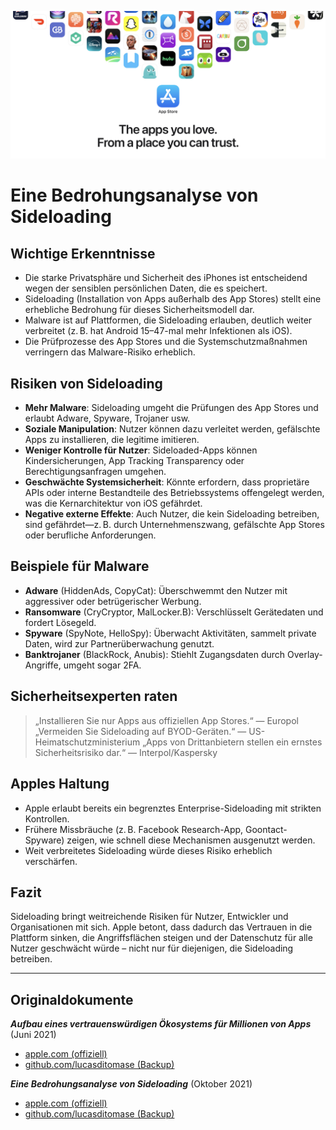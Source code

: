 ![Banner](../assets/banner.png)

# Eine Bedrohungsanalyse von Sideloading

## Wichtige Erkenntnisse

- Die starke Privatsphäre und Sicherheit des iPhones ist entscheidend wegen der sensiblen persönlichen Daten, die es speichert.
- Sideloading (Installation von Apps außerhalb des App Stores) stellt eine erhebliche Bedrohung für dieses Sicherheitsmodell dar.
- Malware ist auf Plattformen, die Sideloading erlauben, deutlich weiter verbreitet (z. B. hat Android 15–47-mal mehr Infektionen als iOS).
- Die Prüfprozesse des App Stores und die Systemschutzmaßnahmen verringern das Malware-Risiko erheblich.

## Risiken von Sideloading

- **Mehr Malware**: Sideloading umgeht die Prüfungen des App Stores und erlaubt Adware, Spyware, Trojaner usw.
- **Soziale Manipulation**: Nutzer können dazu verleitet werden, gefälschte Apps zu installieren, die legitime imitieren.
- **Weniger Kontrolle für Nutzer**: Sideloaded-Apps können Kindersicherungen, App Tracking Transparency oder Berechtigungsanfragen umgehen.
- **Geschwächte Systemsicherheit**: Könnte erfordern, dass proprietäre APIs oder interne Bestandteile des Betriebssystems offengelegt werden, was die Kernarchitektur von iOS gefährdet.
- **Negative externe Effekte**: Auch Nutzer, die kein Sideloading betreiben, sind gefährdet—z. B. durch Unternehmenszwang, gefälschte App Stores oder berufliche Anforderungen.

## Beispiele für Malware

- **Adware** (HiddenAds, CopyCat): Überschwemmt den Nutzer mit aggressiver oder betrügerischer Werbung.
- **Ransomware** (CryCryptor, MalLocker.B): Verschlüsselt Gerätedaten und fordert Lösegeld.
- **Spyware** (SpyNote, HelloSpy): Überwacht Aktivitäten, sammelt private Daten, wird zur Partnerüberwachung genutzt.
- **Banktrojaner** (BlackRock, Anubis): Stiehlt Zugangsdaten durch Overlay-Angriffe, umgeht sogar 2FA.

## Sicherheitsexperten raten

> „Installieren Sie nur Apps aus offiziellen App Stores.“ — Europol
> „Vermeiden Sie Sideloading auf BYOD-Geräten.“ — US-Heimatschutzministerium
> „Apps von Drittanbietern stellen ein ernstes Sicherheitsrisiko dar.“ — Interpol/Kaspersky

## Apples Haltung

- Apple erlaubt bereits ein begrenztes Enterprise-Sideloading mit strikten Kontrollen.
- Frühere Missbräuche (z. B. Facebook Research-App, Goontact-Spyware) zeigen, wie schnell diese Mechanismen ausgenutzt werden.
- Weit verbreitetes Sideloading würde dieses Risiko erheblich verschärfen.

## Fazit

Sideloading bringt weitreichende Risiken für Nutzer, Entwickler und Organisationen mit sich. Apple betont, dass dadurch das Vertrauen in die Plattform sinken, die Angriffsflächen steigen und der Datenschutz für alle Nutzer geschwächt würde – nicht nur für diejenigen, die Sideloading betreiben.

---

## Originaldokumente

***Aufbau eines vertrauenswürdigen Ökosystems für Millionen von Apps*** (Juni 2021)
  -  [apple.com (offiziell)](https://www.apple.com/privacy/docs/Building_a_Trusted_Ecosystem_for_Millions_of_Apps.pdf)
  -  [github.com/lucasditomase (Backup)](https://github.com/lucasditomase/app-restrictions/blob/main/summary.pdf)

***Eine Bedrohungsanalyse von Sideloading*** (Oktober 2021)
  -  [apple.com (offiziell)](https://www.apple.com/privacy/docs/Building_a_Trusted_Ecosystem_for_Millions_of_Apps_A_Threat_Analysis_of_Sideloading.pdf)
  -  [github.com/lucasditomase (Backup)](https://github.com/lucasditomase/app-restrictions/blob/main/threat-analysis.pdf)
